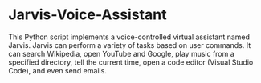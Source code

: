 # Jarvis-Voice-Assistant
This Python script implements a voice-controlled virtual assistant named Jarvis. Jarvis can perform a variety of tasks based on user commands. It can search Wikipedia, open YouTube and Google, play music from a specified directory, tell the current time, open a code editor (Visual Studio Code), and even send emails.
